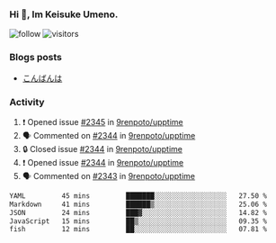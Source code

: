 ### Hi 👋, Im Keisuke Umeno.

<!--
**9renpoto/9renpoto** is a ✨ _special_ ✨ repository because its `README.md` (this file) appears on your GitHub profile.

Here are some ideas to get you started:

- 🔭 I’m currently working on ...
- 🌱 I’m currently learning ...
- 👯 I’m looking to collaborate on ...
- 🤔 I’m looking for help with ...
- 💬 Ask me about ...
- 📫 How to reach me: ...
- 😄 Pronouns: ...
- ⚡ Fun fact: ...
-->

![follow](https://img.shields.io/github/followers/9renpoto?label=Follow&style=social)
![visitors](https://komarev.com/ghpvc/?username=9renpoto&label=Profile%20views&color=0e75b6&style=flat)

### Blogs posts

<!-- BLOG-POST-LIST:START -->
- [こんばんは](https://sizu.me/9renpoto/posts/5a0i98779w97)
<!-- BLOG-POST-LIST:END -->

### Activity

<!--START_SECTION:activity-->
1. ❗ Opened issue [#2345](https://github.com/9renpoto/upptime/issues/2345) in [9renpoto/upptime](https://github.com/9renpoto/upptime)
2. 🗣 Commented on [#2344](https://github.com/9renpoto/upptime/issues/2344#issuecomment-2143295687) in [9renpoto/upptime](https://github.com/9renpoto/upptime)
3. 🔒 Closed issue [#2344](https://github.com/9renpoto/upptime/issues/2344) in [9renpoto/upptime](https://github.com/9renpoto/upptime)
4. ❗ Opened issue [#2344](https://github.com/9renpoto/upptime/issues/2344) in [9renpoto/upptime](https://github.com/9renpoto/upptime)
5. 🗣 Commented on [#2343](https://github.com/9renpoto/upptime/issues/2343#issuecomment-2142786073) in [9renpoto/upptime](https://github.com/9renpoto/upptime)
<!--END_SECTION:activity-->

<!--START_SECTION:waka-->

```txt
YAML         45 mins         ███████░░░░░░░░░░░░░░░░░░   27.50 %
Markdown     41 mins         ██████▒░░░░░░░░░░░░░░░░░░   25.06 %
JSON         24 mins         ███▓░░░░░░░░░░░░░░░░░░░░░   14.82 %
JavaScript   15 mins         ██▒░░░░░░░░░░░░░░░░░░░░░░   09.35 %
fish         12 mins         ██░░░░░░░░░░░░░░░░░░░░░░░   07.81 %
```

<!--END_SECTION:waka-->
